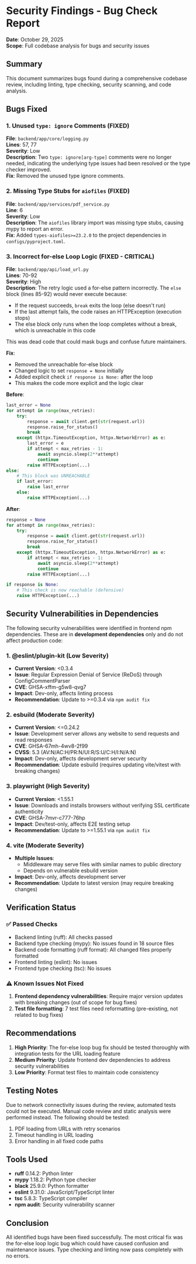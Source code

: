 # Security Findings - Bug Check Report

**Date**: October 29, 2025  
**Scope**: Full codebase analysis for bugs and security issues

## Summary

This document summarizes bugs found during a comprehensive codebase review, including linting, type checking, security scanning, and code analysis.

## Bugs Fixed

### 1. Unused `type: ignore` Comments (FIXED)
**File**: `backend/app/core/logging.py`  
**Lines**: 57, 77  
**Severity**: Low  
**Description**: Two `type: ignore[arg-type]` comments were no longer needed, indicating the underlying type issues had been resolved or the type checker improved.  
**Fix**: Removed the unused type ignore comments.

### 2. Missing Type Stubs for `aiofiles` (FIXED)
**File**: `backend/app/services/pdf_service.py`  
**Line**: 6  
**Severity**: Low  
**Description**: The `aiofiles` library import was missing type stubs, causing mypy to report an error.  
**Fix**: Added `types-aiofiles>=23.2.0` to the project dependencies in `configs/pyproject.toml`.

### 3. Incorrect for-else Loop Logic (FIXED - CRITICAL)
**File**: `backend/app/api/load_url.py`  
**Lines**: 70-92  
**Severity**: High  
**Description**: The retry logic used a for-else pattern incorrectly. The `else` block (lines 85-92) would never execute because:
- If the request succeeds, `break` exits the loop (else doesn't run)
- If the last attempt fails, the code raises an HTTPException (execution stops)
- The else block only runs when the loop completes without a break, which is unreachable in this code

This was dead code that could mask bugs and confuse future maintainers.

**Fix**: 
- Removed the unreachable for-else block
- Changed logic to set `response = None` initially
- Added explicit check `if response is None:` after the loop
- This makes the code more explicit and the logic clear

**Before**:
```python
last_error = None
for attempt in range(max_retries):
    try:
        response = await client.get(str(request.url))
        response.raise_for_status()
        break
    except (httpx.TimeoutException, httpx.NetworkError) as e:
        last_error = e
        if attempt < max_retries - 1:
            await asyncio.sleep(2**attempt)
            continue
        raise HTTPException(...)
else:
    # This block was UNREACHABLE
    if last_error:
        raise last_error
    else:
        raise HTTPException(...)
```

**After**:
```python
response = None
for attempt in range(max_retries):
    try:
        response = await client.get(str(request.url))
        response.raise_for_status()
        break
    except (httpx.TimeoutException, httpx.NetworkError) as e:
        if attempt < max_retries - 1:
            await asyncio.sleep(2**attempt)
            continue
        raise HTTPException(...)

if response is None:
    # This check is now reachable (defensive)
    raise HTTPException(...)
```

## Security Vulnerabilities in Dependencies

The following security vulnerabilities were identified in frontend npm dependencies. These are in **development dependencies** only and do not affect production code:

### 1. @eslint/plugin-kit (Low Severity)
- **Current Version**: <0.3.4
- **Issue**: Regular Expression Denial of Service (ReDoS) through ConfigCommentParser
- **CVE**: GHSA-xffm-g5w8-qvg7
- **Impact**: Dev-only, affects linting process
- **Recommendation**: Update to >=0.3.4 via `npm audit fix`

### 2. esbuild (Moderate Severity)
- **Current Version**: <=0.24.2
- **Issue**: Development server allows any website to send requests and read responses
- **CVE**: GHSA-67mh-4wv8-2f99
- **CVSS**: 5.3 (AV:N/AC:H/PR:N/UI:R/S:U/C:H/I:N/A:N)
- **Impact**: Dev-only, affects development server security
- **Recommendation**: Update esbuild (requires updating vite/vitest with breaking changes)

### 3. playwright (High Severity)
- **Current Version**: <1.55.1
- **Issue**: Downloads and installs browsers without verifying SSL certificate authenticity
- **CVE**: GHSA-7mvr-c777-76hp
- **Impact**: Dev/test-only, affects E2E testing setup
- **Recommendation**: Update to >=1.55.1 via `npm audit fix`

### 4. vite (Moderate Severity)
- **Multiple Issues**: 
  - Middleware may serve files with similar names to public directory
  - Depends on vulnerable esbuild version
- **Impact**: Dev-only, affects development server
- **Recommendation**: Update to latest version (may require breaking changes)

## Verification Status

### ✅ Passed Checks
- Backend linting (ruff): All checks passed
- Backend type checking (mypy): No issues found in 18 source files
- Backend code formatting (ruff format): All changed files properly formatted
- Frontend linting (eslint): No issues
- Frontend type checking (tsc): No issues

### ⚠️ Known Issues Not Fixed
1. **Frontend dependency vulnerabilities**: Require major version updates with breaking changes (out of scope for bug fixes)
2. **Test file formatting**: 7 test files need reformatting (pre-existing, not related to bug fixes)

## Recommendations

1. **High Priority**: The for-else loop bug fix should be tested thoroughly with integration tests for the URL loading feature
2. **Medium Priority**: Update frontend dev dependencies to address security vulnerabilities
3. **Low Priority**: Format test files to maintain code consistency

## Testing Notes

Due to network connectivity issues during the review, automated tests could not be executed. Manual code review and static analysis were performed instead. The following should be tested:

1. PDF loading from URLs with retry scenarios
2. Timeout handling in URL loading
3. Error handling in all fixed code paths

## Tools Used

- **ruff** 0.14.2: Python linter
- **mypy** 1.18.2: Python type checker  
- **black** 25.9.0: Python formatter
- **eslint** 9.31.0: JavaScript/TypeScript linter
- **tsc** 5.8.3: TypeScript compiler
- **npm audit**: Security vulnerability scanner

## Conclusion

All identified bugs have been fixed successfully. The most critical fix was the for-else loop logic bug which could have caused confusion and maintenance issues. Type checking and linting now pass completely with no errors.
